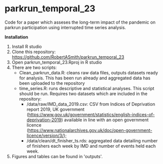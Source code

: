 # parkrun_temporal_23
Code for a paper which asseses the long-term impact of the pandemic on parkrun participation using interrupted time series analysis.


**Installation**
1. Install R studio
2. Clone this repository: https://github.com/RobertASmith/parkrun_temporal_23
3. Open parkrun_temporal_23.Rproj in R studio
4. There are two scripts:
   * Clean_parkrun_data.R: cleans raw data files, outputs datasets ready for analysis. This has been run already and aggregated data 
     has been uploaded to the repository
   * time_series.R: runs descriptive and statistical analyses. This script should be run. Requires two datasets which are included in the repository:
       - /data/raw/IMD_data_2019.csv: CSV from Indices of Deprivation report 2019, UK government (https://www.gov.uk/government/statistics/english-indices-of-deprivation-2019) available in line with an open government licence         
         (https://www.nationalarchives.gov.uk/doc/open-government-licence/version/3/);
       - /data/clean/dt_finisher_ts.rds: aggregated data detailing number of finishers each week by IMD and number of events held each week. 
6. Figures and tables can be found in 'outputs'.
